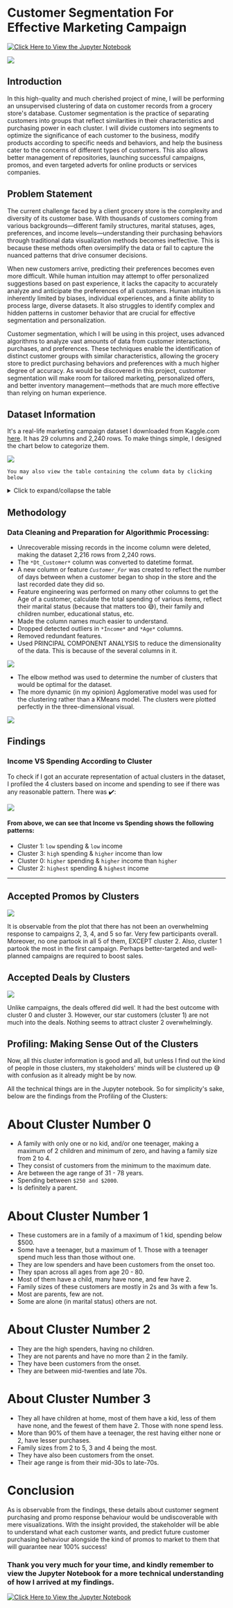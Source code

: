 # Customer Segmentation For Effective Marketing Campaign

[![Click Here to View the Jupyter Notebook](https://img.shields.io/badge/Click%20Here%20to%20View%20the%20Jupyter%20Notebook-orange?style=flat-square&color=orange)](Advanced_Customer_Segmentation.ipynb)

![](cust_seg.jpg)

## Introduction

In this high-quality and much cherished project of mine, I will be performing an unsupervised clustering of data on customer records from a grocery store's database. Customer segmentation is the practice of separating customers into groups that reflect similarities in their characteristics and purchasing power in each cluster. I will divide customers into segments to optimize the significance of each customer to the business, modify products according to specific needs and behaviors, and help the business cater to the concerns of different types of customers. This also allows better management of repositories, launching successful campaigns, promos, and even targeted adverts for online products or services companies.

## Problem Statement

The current challenge faced by a client grocery store is the complexity and diversity of its customer base. With thousands of customers coming from various backgrounds—different family structures, marital statuses, ages, preferences, and income levels—understanding their purchasing behaviors through traditional data visualization methods becomes ineffective. This is because these methods often oversimplify the data or fail to capture the nuanced patterns that drive consumer decisions.

When new customers arrive, predicting their preferences becomes even more difficult. While human intuition may attempt to offer personalized suggestions based on past experience, it lacks the capacity to accurately analyze and anticipate the preferences of all customers. Human intuition is inherently limited by biases, individual experiences, and a finite ability to process large, diverse datasets. It also struggles to identify complex and hidden patterns in customer behavior that are crucial for effective segmentation and personalization.

Customer segmentation, which I will be using in this project, uses advanced algorithms to analyze vast amounts of data from customer interactions, purchases, and preferences. These techniques enable the identification of distinct customer groups with similar characteristics, allowing the grocery store to predict purchasing behaviors and preferences with a much higher degree of accuracy. As would be discovered in this project, customer segmentation will make room for tailored marketing, personalized offers, and better inventory management—methods that are much more effective than relying on human experience.

## Dataset Information

It's a real-life marketing campaign dataset I downloaded from Kaggle.com [here](https://www.kaggle.com/datasets/rodsaldanha/arketing-campaign). It has 29 columns and 2,240 rows. To make things simple, I designed the chart below to categorize them.

![](columnchart.png)

`You may also view the table containing the column data by clicking below`
<details>
  <summary>Click to expand/collapse the table</summary>
  
  | Column Name           | Description                                                                 |
  |-----------------------|-----------------------------------------------------------------------------|
  | ID                    | Customer ID                                                                 |
  | Year_Birth            | Year Customer was Born                                                       |
  | Education             | Education Level                                                              |
  | Marital_Status        | Marital Status                                                               |
  | Income                | Income                                                                       |
  | Kidhome               | Do they have any Kids at home?                                               |
  | Teenhome              | Do they have any Teenager at home?                                           |
  | Dt_Customer           | When they became a customer                                                 |
  | Recency               | Recency of their purchase                                                   |
  | MntWines              | Amount spent on Wines                                                        |
  | MntFruits             | Amount spent on Fruits                                                       |
  | MntMeatProducts       | Amount spent on Meats                                                        |
  | MntFishProducts       | Amount spent on Fish Products                                                |
  | MntSweetProducts      | Amount spent on Sweets                                                       |
  | MntGoldProds          | Amount spent on Gold Products                                                |
  | NumDealsPurchases     | The number of purchases made by the customer through deals or promotions    |
  | NumWebPurchases       | The number of purchases made by the customer through the website            |
  | NumCatalogPurchases   | The number of purchases made by the customer through a catalog              |
  | NumStorePurchases     | The number of purchases made by the customer in a physical store            |
  | NumWebVisitsMonth     | The number of visits the customer made to the website per month             |
  | AcceptedCmp3          | Did the customer accept the 3rd campaign?                                    |
  | AcceptedCmp4          | Did the customer accept the 4th campaign?                                    |
  | AcceptedCmp5          | Did the customer accept the 5th campaign?                                    |
  | AcceptedCmp1          | Did the customer accept the 1st campaign?                                    |
  | AcceptedCmp2          | Did the customer accept the 2nd campaign?                                    |
  | Complain              | Did the customer make any complaints?                                        |
  | Z_CostContact         | Standardized values for the cost of contacting the customer                  |
  | Z_Revenue             | Standardized values for the revenue generated from the customer              |
  | Response              | Indicating *whether* or *not* the customer responded to a particular marketing campaign |
  
</details>

## Methodology

### Data Cleaning and Preparation for Algorithmic Processing:

- Unrecoverable missing records in the income column were deleted, making the dataset 2,216 rows from 2,240 rows.
- The `*Dt_Customer*` column was converted to datetime format.
- A new column or feature *`Customer_For`* was created to reflect the number of days between when a customer began to shop in the store and the last recorded date they did so.
- Feature engineering was performed on many other columns to get the Age of a customer, calculate the total spending of various items, reflect their marital status (because that matters too 😅), their family and children number, educational status, etc.
- Made the column names much easier to understand.
- Dropped detected outliers in `*Income*` and `*Age*` columns.
- Removed redundant features.
- Used PRINCIPAL COMPONENT ANALYSIS to reduce the dimensionality of the data. This is because of the several columns in it.

![](PCA_output.png)

- The elbow method was used to determine the number of clusters that would be optimal for the dataset.
- The more dynamic (in my opinion) Agglomerative model was used for the clustering rather than a KMeans model. The clusters were plotted perfectly in the three-dimensional visual.

![](clusters.png)

## Findings

### Income VS Spending According to Cluster

To check if I got an accurate representation of actual clusters in the dataset, I profiled the 4 clusters based on income and spending to see if there was any reasonable pattern. There was ✔️:

![](Income_Spending_Cluster_Profile.png)

#### From above, we can see that Income vs Spending shows the following patterns:

- Cluster 1: `low` spending & `low` income  
- Cluster 3: `high` spending & `higher` income than low
- Cluster 0: `higher` spending & `higher` income than `higher`
- Cluster 2: `highest` spending & `highest` income

---

## Accepted Promos by Clusters

![](acceptedPromos_ByClusters.png)

It is observable from the plot that there has not been an overwhelming response to campaigns 2, 3, 4, and 5 so far. Very few participants overall. Moreover, no one partook in all 5 of them, EXCEPT cluster 2. Also, cluster 1 partook the most in the first campaign. Perhaps better-targeted and well-planned campaigns are required to boost sales.

## Accepted Deals by Clusters

![](deals_accepted_by_clusters.png)

Unlike campaigns, the deals offered did well. It had the best outcome with cluster 0 and cluster 3. However, our star customers (cluster 1) are not much into the deals. Nothing seems to attract cluster 2 overwhelmingly.

## Profiling: Making Sense Out of the Clusters

Now, all this cluster information is good and all, but unless I find out the kind of people in those clusters, my stakeholders' minds will be clustered up 😅 with confusion as it already might be by now.

All the technical things are in the Jupyter notebook. So for simplicity's sake, below are the findings from the Profiling of the Clusters:

# About Cluster Number 0

- A family with only one or no kid, and/or one teenager, making a maximum of 2 children and minimum of zero, and having a family size from 2 to 4.
- They consist of customers from the minimum to the maximum date.
- Are between the age range of 31 - 78 years.
- Spending between `$250 and $2000`.
- Is definitely a parent.

# About Cluster Number 1

- These customers are in a family of a maximum of 1 kid, spending below $500.
- Some have a teenager, but a maximum of 1. Those with a teenager spend much less than those without one.
- They are low spenders and have been customers from the onset too.
- They span across all ages from age 20 - 80.
- Most of them have a child, many have none, and few have 2.
- Family sizes of these customers are mostly in 2s and 3s with a few 1s.
- Most are parents, few are not.
- Some are alone (in marital status) others are not.

# About Cluster Number 2

- They are the high spenders, having no children.
- They are not parents and have no more than 2 in the family.
- They have been customers from the onset.
- They are between mid-twenties and late 70s.

# About Cluster Number 3

- They all have children at home, most of them have a kid, less of them have none, and the fewest of them have 2. Those with none spend less.
- More than 90% of them have a teenager, the rest having either none or 2, have lesser purchases.
- Family sizes from 2 to 5, 3 and 4 being the most.
- They have also been customers from the onset.
- Their age range is from their mid-30s to late-70s.

# Conclusion

As is observable from the findings, these details about customer segment purchasing and promo response behaviour would be undiscoverable with mere visualizations. With the insight provided, the stakeholder will be able to understand what each customer wants, and predict future customer purchasing behaviour alongside the kind of promos to market to them that will guarantee near 100% success! 

### Thank you very much for your time, and kindly remember to view the Jupyter Notebook for a more technical understanding of how I arrived at my findings. 

[![Click Here to View the Jupyter Notebook](https://img.shields.io/badge/Click%20Here%20to%20View%20the%20Jupyter%20Notebook-orange?style=flat-square&color=orange)](Advanced_Customer_Segmentation.ipynb)

